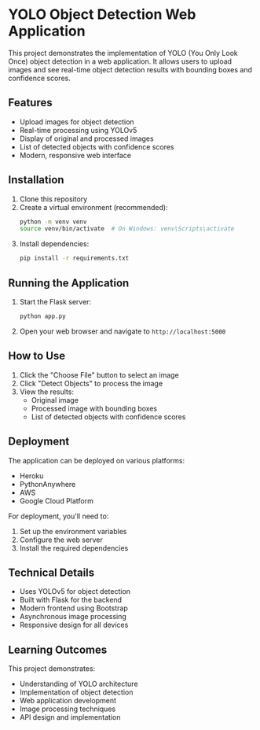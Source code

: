# YOLO Object Detection Web Application

This project demonstrates the implementation of YOLO (You Only Look Once) object detection in a web application. It allows users to upload images and see real-time object detection results with bounding boxes and confidence scores.

## Features

- Upload images for object detection
- Real-time processing using YOLOv5
- Display of original and processed images
- List of detected objects with confidence scores
- Modern, responsive web interface

## Installation

1. Clone this repository
2. Create a virtual environment (recommended):
   ```bash
   python -m venv venv
   source venv/bin/activate  # On Windows: venv\Scripts\activate
   ```
3. Install dependencies:
   ```bash
   pip install -r requirements.txt
   ```

## Running the Application

1. Start the Flask server:
   ```bash
   python app.py
   ```
2. Open your web browser and navigate to `http://localhost:5000`

## How to Use

1. Click the "Choose File" button to select an image
2. Click "Detect Objects" to process the image
3. View the results:
   - Original image
   - Processed image with bounding boxes
   - List of detected objects with confidence scores

## Deployment

The application can be deployed on various platforms:
- Heroku
- PythonAnywhere
- AWS
- Google Cloud Platform

For deployment, you'll need to:
1. Set up the environment variables
2. Configure the web server
3. Install the required dependencies

## Technical Details

- Uses YOLOv5 for object detection
- Built with Flask for the backend
- Modern frontend using Bootstrap
- Asynchronous image processing
- Responsive design for all devices

## Learning Outcomes

This project demonstrates:
- Understanding of YOLO architecture
- Implementation of object detection
- Web application development
- Image processing techniques
- API design and implementation 